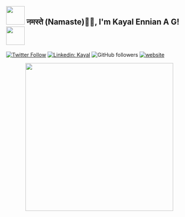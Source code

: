 <h2><img src="https://media.tenor.com/pXmDXN3pwPwAAAAi/esiledoodles-esiledoodles-cora.gif" width="50"/> नमस्ते (Namaste)🙏🏻, I'm Kayal Ennian A G! <img src="https://media.tenor.com/YOphBzO0MfoAAAAi/japanese-animation.gif" width="50"></h2>

</em></p>

[![Twitter Follow](https://img.shields.io/twitter/follow/kayal?label=Follow)](https://twitter.com/intent/follow?screen_name=kayalennian)
[![Linkedin: Kayal](https://img.shields.io/badge/-kayal-blue?style=flat-square&logo=Linkedin&logoColor=white&link=https://www.linkedin.com/in/kayal/)](https://www.linkedin.com/in/kayal-ennian-a-g-80b515245/)
![GitHub followers](https://img.shields.io/github/followers/anmol098?label=Follow&style=social)
[![website](https://img.shields.io/badge/Website-46a2f1.svg?&style=flat-square&logo=Google-Chrome&logoColor=white&link=https://vuega.net/)](https://vuega.net/)


<div align="center" style="height: 100vh;">
  <img src="https://media1.tenor.com/m/8UntVSgyu6QAAAAC/gojo-satoru-satoru-gojo.gif" width="400" height="400">
</div>








### 📫 Like to meet me?

Pick a slot if you'd like to meet me and chat about anything you are passionate about - but make sure to describe the agenda

<a href="https://www.linkedin.com/in/kayal-ennian-a-g-80b515245/" target="_blank">
  <img width="498" alt="meet_link" src="https://user-images.githubusercontent.com/15426564/144297439-f530f383-e73e-41e0-9914-a9b7d3f432e5.png">
</a>


👇 Hit in your console or terminal to connect with me.

```bash
npx kayal
```
**👆 This command line tool can be found at [npx kayal](https://github.com/iamendless10/npx_card)**

### <img src="https://media.giphy.com/media/VgCDAzcKvsR6OM0uWg/giphy.gif" width="50"> A little more about me...  

```javascript
const kayal = {
    pronouns: "He" | "Him",
    code: ["Python", "R", "Julia", "C++"],
    askMeAbout: ["Machine Learning", "Deep Learning", "LLMs", "GenAI", "AI4SocialGood"],
    technologies: {
        AI_ML: {
            frameworks: ["TensorFlow", "PyTorch", "Scikit-Learn"],
            libraries: ["Transformers", "OpenCV", "Keras", "XGBoost"],
            tools: ["MLflow", "Weights & Biases", "Label Studio"]
        },
        dataScience: {
            analysis: ["Pandas", "NumPy", "Matplotlib", "Seaborn"],
            notebooks: ["Jupyter", "Google Colab", "Kaggle Notebooks"]
        },
        devOps: ["Docker🐳", "Streamlit", "Gradio"],
        databases: ["PostgreSQL", "MongoDB"],
        misc: ["LangChain", "Hugging Face", "OpenAI API"]
    },
    architecture: ["LLM pipelines", "RAG", "Model-as-a-Service"],
    currentFocus: "Research in GenAI & Applied AI for Healthcare",
    funFact: "My ML models sometimes hallucinate, but they still outperform my sleep-deprived brain 😄"
};

```

<img src="https://media.giphy.com/media/LnQjpWaON8nhr21vNW/giphy.gif" width="60"> <em><b>I love connecting with different people</b> so if you want to say <b>hi, I'll be happy to meet you more!</b> 😊</em>

---
<!--START_SECTION:waka-->
![Code Time](http://img.shields.io/badge/Code%20Time-3%2C056%20hrs%2056%20mins-blue)


**🐱 My GitHub Data** 

> 📦 185.8 kB Used in GitHub's Storage 
 > 
> 🏆 106 Contributions in the Year 2024
 > 
> 📜 10 Public Repositories 
 > 

**I'm an Night guy 🦇 and most productive on sunday** 

```text
🌞 Morning                       ████░░░░░░░░░░░░░░░░░░░░░   17.11 %

🌆 Daytime                       ███████░░░░░░░░░░░░░░░░░░   25.36 %

🌙 Night                         ██████████████░░░░░░░░░░░   57.23 %

```


```text
🕑︎ Time Zone: Asia/Calcuta

💬 Programming Languages: 
Dart                     11 hrs 5 mins       ████████████░░░░░░░░░░░░░   49.44 % 
C++                      9 hrs 11 mins       ██████████░░░░░░░░░░░░░░░   40.97 % 
Flutt                    22 mins             ░░░░░░░░░░░░░░░░░░░░░░░░░   01.65 % 
SQL                      11 mins             ░░░░░░░░░░░░░░░░░░░░░░░░░   00.89 % 

🔥 Editors: 
VS Code                  11 hrs 10 mins      ████████████░░░░░░░░░░░░░   49.87 % 
Vim                      10 hrs 55 mins      ████████████░░░░░░░░░░░░░   48.72 % 

💻 Operating System: 
Windows OS                      22 hrs 25 mins      █████████████████████████   100.00 % 
```
